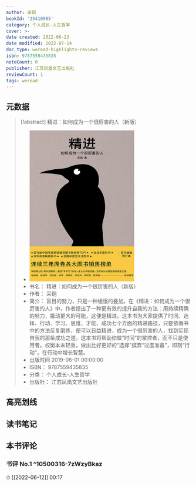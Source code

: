 ```yaml
---
author: 采铜
bookId: '25410985'
category: 个人成长-人生哲学
cover: >-
date created: 2022-06-23
date modified: 2022-07-14
doc_type: weread-highlights-reviews
isbn: 9787559435835
noteCount: 0
publisher: 江苏凤凰文艺出版社
reviewCount: 1
tags: weread
---
```


## 元数据

> [!abstract] 精进：如何成为一个很厉害的人（新版）
> - ![ 精进：如何成为一个很厉害的人（新版）|200](Extras/Media/_精进：如何成为一个很厉害的人（新版）!200.jpg)
> - 书名： 精进：如何成为一个很厉害的人（新版）
> - 作者： 采铜
> - 简介： 盲目的努力，只是一种缓慢的叠加。在《精进：如何成为一个很厉害的人》中，作者提出了一种更有效的提升自我的方法：用持续精确的努力，撬动更大的可能，这便是精进。这本书为大家提供了时间、选择、行动、学习、思维、才能、成功七个方面的精进路径，只要依循书中的方法反复磨练，便可以日益精进，成为一个很厉害的人，找到实现自我的那条成功之道。这本书将帮助你做“时间”的掌控者，而不只是使用者。权衡本末轻重，做出比好更好的“选择”摈弃“过度准备”，即刻“行动”，在行动中增长智慧。
> - 出版时间 2019-06-01 00:00:00
> - ISBN： 9787559435835
> - 分类： 个人成长-人生哲学
> - 出版社： 江苏凤凰文艺出版社

## 高亮划线

## 读书笔记

## 本书评论

### 书评 No.1 ^10500316-7zWzyBkaz

⏱ [[2022-06-12]] 00:17

